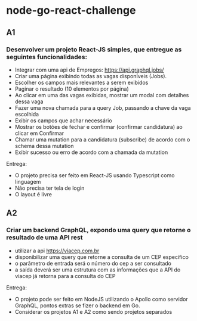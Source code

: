 # node-go-react-challenge

## A1
### Desenvolver um projeto React-JS simples, que entregue as seguintes funcionalidades:
* Integrar com uma api de Empregos: https://api.graphql.jobs/
* Criar uma página exibindo todas as vagas disponÍveis (Jobs).
* Escolher os campos mais relevantes a serem exibidos
* Paginar o resultado (10 elementos por página)
* Ao clicar em uma das vagas exibidas, mostrar um modal com detalhes dessa vaga
* Fazer uma nova chamada para a query Job, passando a chave da vaga escolhida
* Exibir os campos que achar necessário
* Mostrar os botões de fechar e confirmar (confirmar candidatura) ao clicar em Confirmar
* Chamar uma mutation para a candidatura (subscribe) de acordo com o schema dessa mutation
* Exibir sucesso ou erro de acordo com a chamada da mutation

Entrega:
* O projeto precisa ser feito em React-JS usando Typescript como linguagem
* Não precisa ter tela de login
* O layout é livre



## A2 
### Criar um backend GraphQL, expondo uma query que retorne o resultado de uma API rest
* utilizar a api https://viacep.com.br
* disponibilizar uma query que retorne a consulta de um CEP específico
* o parâmetro de entrada será o número do cep a ser consultado
* a saída deverá ser uma estrutura com as informações que a API do viacep já retorna para a consulta do CEP

Entrega:
* O projeto pode ser feito em NodeJS utilizando o Apollo como servidor GraphQL, pontos extras se fizer o backend em Go.
* Considerar os projetos A1 e A2 como sendo projetos separados
